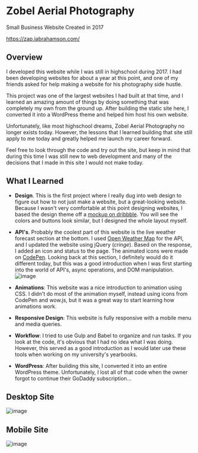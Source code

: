 # Zobel Aerial Photography

Small Business Website Created in 2017 

https://zap.iabrahamson.com/

## Overview

I developed this website while I was still in highschool during 2017. I had been developing websites for about a year at this point, and one of my friends asked for help making a website for his photography side hustle.

This project was one of the largest websites I had built at that time, and I learned an amazing amount of things by doing something that was completely my own  from the ground up. After building the static site here, I converted it into a WordPress theme and helped him host his own website.

Unfortunately, like most highschool dreams, Zobel Aerial Photography no longer exists today. However, the lessons that I learned building that site still apply to me today and greatly helped me launch my career forward.

Feel free to look through the code and try out the site, but keep in mind that during this time I was still new to web development and many of the decisions that I made in this site I would not make today.

## What I Learned

- **Design**. This is the first project where I really dug into web design to figure out how to not just make a website, but a great-looking website. Because I wasn't very comfortable at this point designing websites, I based the design theme off a [mockup on dribbble](https://dribbble.com/shots/3498653--I-want-to-join-Intercom). You will see the colors and buttons look similar, but I designed the whole layout myself.

- **API's**. Probably the coolest part of this website is the live weather forecast section at the bottom. I used [Open Weather Map](https://openweathermap.org/) for the API, and I updated the website using jQuery (*cringe*). Based on the response, I added an icon and status to the page. The animated icons were made on [CodePen](https://codepen.io/jcsoriano18/pen/mERyNb). Looking back at this section, I definitely would do it different today, but this was a good introduction when I was first starting into the world of API's, async operations, and DOM manipulation.
![image](https://user-images.githubusercontent.com/17521691/183301395-f22525c7-a606-4abc-96d1-4c1fc7a32f5d.png)

- **Animations**: This website was a nice introduction to animation using CSS. I didn't do most of the animation myself, instead using icons from CodePen and wow.js, but it was a great way to start learning how animations work.

- **Responsive Design**: This website is fully responsive with a mobile menu and media queries.

- **Workflow**: I tried to use Gulp and Babel to organize and run tasks. If you look at the code, it's obvious that I had no idea what I was doing. However, this served as a good introduction as I would later use these tools when working on my university's yearbooks.

- **WordPress**: After building this site, I converted it into an entire WordPress theme. Unfortunately, I lost all of that code when the owner forgot to continue their GoDaddy subscription...

## Desktop Site

![image](https://user-images.githubusercontent.com/17521691/183301742-1c5791ea-ba50-4f2c-9f76-e85349ec7a31.png)

## Mobile Site

![image](https://user-images.githubusercontent.com/17521691/183302012-2a96c9e1-03e5-4a76-80c0-739547ad58f5.png)

